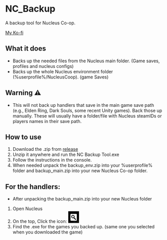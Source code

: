 # NC_Backup
A backup tool for Nucleus Co-op.

[My Ko-fi](https://ko-fi.com/birden_)

## What it does
- Backs up the needed files from the Nucleus main folder. (Game saves, profiles and nucleus configs)
- Backs up the whole Nucleus environment folder (%userprofile%/NucleusCoop). (game Saves)

## Warning ⚠️
- This will not back up handlers that save in the main game save path (e.g., Elden Ring, Dark Souls, some recent Unity games). Back those up manually. These will usually have a folder/file with Nucleus steamIDs or players names in their save path. 

## How to use 
1. Download the .zip from [release](https://github.com/birdenly/NC_Backup/releases/tag/release)
2. Unzip it anywhere and run the NC Backup Tool.exe
3. Follow the instructions in the console.
4. When needed unpack the backup_env.zip into your %userprofile% folder and backup_main.zip into your new Nucleus Co-op folder.

## For the handlers:
- After unpacking the backup_main.zip into your new Nucleus folder
1. Open Nucleus
2. On the top, Click the icon: ![manual install](glass.png)
3. Find the .exe for the games you backed up. (same one you selected when you downloaded the game)


